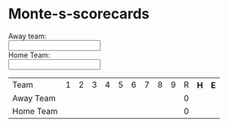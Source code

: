  # Monte-s-scorecards
<!doctype html>  
<html lang="en">
<form>
    Away team:<br/>
    <input type="text">
    <br/>
    Home Team:<br/>
    <input type="text">
</form>   
 <table>
  <tr>  
   <td>Team</td>
   <td>1</td>
   <td>2</td>
   <td>3</td>
   <td>4</td>
   <td>5</td>
   <td>6</td>
   <td>7</td>
   <td>8</td>
   <td>9</td>
   <td>R</td>
   <th colspan="3">H</th>
   <th colspan="3">E</th>
  </tr>
   <tr>
   <td>Away Team</td>
   <td></td>
   <td></td>
   <td></td>
   <td></td>
   <td></td>
   <td></td>
   <td></td>
   <td></td>
   <td></td>
   <td>0</td>
   <td colspan="3"></td>
   <td colspan="3"></td>
   </tr>
     <tr>
   <td>Home Team</td>
   <td></td>
   <td></td>
   <td></td>
   <td></td>
   <td></td>
   <td></td>
   <td></td>
   <td></td>
   <td></td>
   <td>0</td>
   <td colspan="3"></td>
   <td colspan="3"></td>
   </tr>
 </table>
</html>

